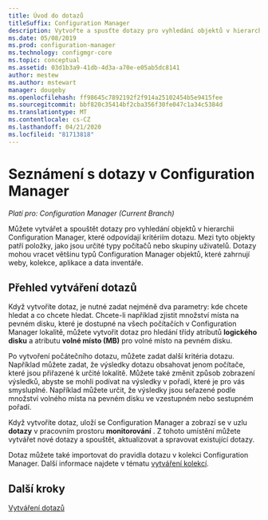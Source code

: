 ```yaml
---
title: Úvod do dotazů
titleSuffix: Configuration Manager
description: Vytvořte a spusťte dotazy pro vyhledání objektů v hierarchii Configuration Manager, které odpovídají kritériím dotazu.
ms.date: 05/08/2019
ms.prod: configuration-manager
ms.technology: configmgr-core
ms.topic: conceptual
ms.assetid: 03d1b3a9-41db-4d3a-a70e-e05ab5dc8141
author: mestew
ms.author: mstewart
manager: dougeby
ms.openlocfilehash: ff98645c7892192f2f914a25102454b5e9415fee
ms.sourcegitcommit: bbf820c35414bf2cba356f30fe047c1a34c5384d
ms.translationtype: MT
ms.contentlocale: cs-CZ
ms.lasthandoff: 04/21/2020
ms.locfileid: "81713818"
---
```

# <a name="introduction-to-queries-in-configuration-manager"></a>Seznámení s dotazy v Configuration Manager

*Platí pro: Configuration Manager (Current Branch)*

Můžete vytvářet a spouštět dotazy pro vyhledání objektů v hierarchii Configuration Manager, které odpovídají kritériím dotazu. Mezi tyto objekty patří položky, jako jsou určité typy počítačů nebo skupiny uživatelů. Dotazy mohou vracet většinu typů Configuration Manager objektů, které zahrnují weby, kolekce, aplikace a data inventáře.  

## <a name="query-creation-overview"></a>Přehled vytváření dotazů

 Když vytvoříte dotaz, je nutné zadat nejméně dva parametry: kde chcete hledat a co chcete hledat. Chcete-li například zjistit množství místa na pevném disku, které je dostupné na všech počítačích v Configuration Manager lokalitě, můžete vytvořit dotaz pro hledání třídy atributů **logického disku** a atributu **volné místo (MB)** pro volné místo na pevném disku.  

 Po vytvoření počátečního dotazu, můžete zadat další kritéria dotazu. Například můžete zadat, že výsledky dotazu obsahovat jenom počítače, které jsou přiřazené k určité lokalitě. Můžete také změnit způsob zobrazení výsledků, abyste se mohli podívat na výsledky v pořadí, které je pro vás smysluplné. Například můžete určit, že výsledky jsou seřazené podle množství volného místa na pevném disku ve vzestupném nebo sestupném pořadí.  

 Když vytvoříte dotaz, uloží se Configuration Manager a zobrazí se v uzlu **dotazy** v pracovním prostoru **monitorování** . Z tohoto umístění můžete vytvářet nové dotazy a spouštět, aktualizovat a spravovat existující dotazy.  

 Dotaz můžete také importovat do pravidla dotazu v kolekci Configuration Manager. Další informace najdete v tématu [vytváření kolekcí](../../../core/clients/manage/collections/create-collections.md).  

## <a name="next-steps"></a>Další kroky

 [Vytváření dotazů](../../../core/servers/manage/create-queries.md)

